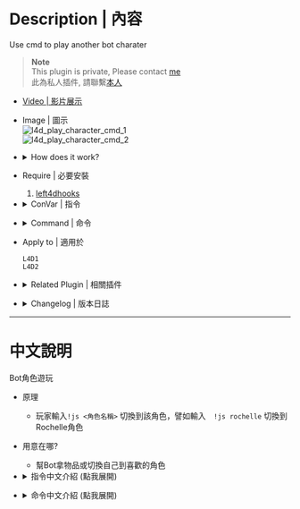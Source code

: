 # Description | 內容
Use cmd to play another bot charater

> __Note__ <br/>
This plugin is private, Please contact [me](https://github.com/fbef0102/Game-Private_Plugin#私人插件列表-private-plugins-list)<br/>
此為私人插件, 請聯繫[本人](https://github.com/fbef0102/Game-Private_Plugin#私人插件列表-private-plugins-list)

* [Video | 影片展示](https://youtu.be/cTtf-RG79-8)

* Image | 圖示
	<br/>![l4d_play_character_cmd_1](image/l4d_play_character_cmd_1.gif)
	<br/>![l4d_play_character_cmd_2](image/l4d_play_character_cmd_2.gif)

* <details><summary>How does it work?</summary>

	* Type ```!js <character name>``` to play another character, for example: ```!js rochelle``` to play Rochelle
	* Character name list
		* r=Rochelle
		* e=Ellis
		* n=Nick
		* c=Coach
		* n=Nick
		* b=Bill
		* z=Zoey
		* f=Francis
		* l=Louis
</details>

* Require | 必要安裝
	1. [left4dhooks](https://forums.alliedmods.net/showthread.php?t=321696)

* <details><summary>ConVar | 指令</summary>

	* cfg/sourcemod/l4d_play_character_cmd.cfg
		```php
		// 0=Plugin off, 1=Plugin on.
		l4d_play_character_cmd_enable "1"

		// Players with these flags have access to use command to play another character. (Empty = Everyone, -1: Nobody)
		l4d_play_character_cmd_access_flag ""

		// If 1, disable cmd after round starts (Survivor left saferoom, Survival/Scavenge begins, round is live...)
		l4d_play_character_cmd_round_disable "0"
		```
</details>

* <details><summary>Command | 命令</summary>

	* **Play another character**
		```php
		// character name list
		// r=Rochelle, e=Ellis, n=Nick, c=Coach, b=Bill, z=Zoey, f=Francis, l=Louis
		sm_js <character name>
		```
</details>

* Apply to | 適用於
	```
	L4D1
	L4D2
	```

* <details><summary>Related Plugin | 相關插件</summary>

	1. [readyup](/L4D_插件/Server_伺服器/readyup): Ready Plugin
		* 所有玩家準備才能開始遊戲的插件
</details>

* <details><summary>Changelog | 版本日誌</summary>

	* v1.0 (2024-7-21)
		* Initial Release
</details>

- - - -
# 中文說明
Bot角色遊玩

* 原理
	* 玩家輸入```!js <角色名稱>``` 切換到該角色，譬如輸入　```!js rochelle``` 切換到Rochelle角色

* 用意在哪?
	* 幫Bot拿物品或切換自己到喜歡的角色

* <details><summary>指令中文介紹 (點我展開)</summary>

	* cfg/sourcemod/l4d_play_character_cmd.cfg
		```php
		// 0=關閉插件, 1=啟動插件
		l4d_play_character_cmd_enable "1"

		// 擁有這些權限的玩家，才可以輸入!js (留白 = 任何人都能, -1: 無人)
		l4d_play_character_cmd_access_flag ""

		// 為1時，遊戲開始後不能輸入!js (倖存者離開安全室、生存/清道夫 計時開始, 準備階段開始...)
		l4d_play_character_cmd_round_disable "0"
		```
</details>

* <details><summary>命令中文介紹 (點我展開)</summary>

	* **輸入命令切換到另一個角色遊玩**
		```php
		// 角色名稱列表
		// r=Rochelle, e=Ellis, n=Nick, c=Coach, b=Bill, z=Zoey, f=Francis, l=Louis
		sm_js <角色名稱>
		```
</details>
